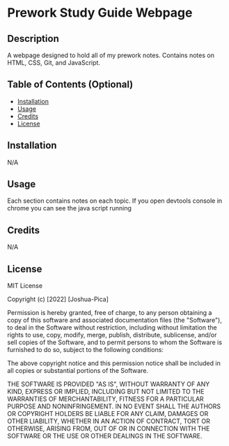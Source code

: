 # Prework Study Guide Webpage

## Description

A webpage designed to hold all of my prework notes. Contains notes on HTML, CSS, Git, and JavaScript.

## Table of Contents (Optional)

- [Installation](#installation)
- [Usage](#usage)
- [Credits](#credits)
- [License](#license)

## Installation

N/A

## Usage

Each section contains notes on each topic. If you open devtools console in chrome you can see the java script running

## Credits

N/A

## License

MIT License

Copyright (c) [2022] [Joshua-Pica]

Permission is hereby granted, free of charge, to any person obtaining a copy
of this software and associated documentation files (the "Software"), to deal
in the Software without restriction, including without limitation the rights
to use, copy, modify, merge, publish, distribute, sublicense, and/or sell
copies of the Software, and to permit persons to whom the Software is
furnished to do so, subject to the following conditions:

The above copyright notice and this permission notice shall be included in all
copies or substantial portions of the Software.

THE SOFTWARE IS PROVIDED "AS IS", WITHOUT WARRANTY OF ANY KIND, EXPRESS OR
IMPLIED, INCLUDING BUT NOT LIMITED TO THE WARRANTIES OF MERCHANTABILITY,
FITNESS FOR A PARTICULAR PURPOSE AND NONINFRINGEMENT. IN NO EVENT SHALL THE
AUTHORS OR COPYRIGHT HOLDERS BE LIABLE FOR ANY CLAIM, DAMAGES OR OTHER
LIABILITY, WHETHER IN AN ACTION OF CONTRACT, TORT OR OTHERWISE, ARISING FROM,
OUT OF OR IN CONNECTION WITH THE SOFTWARE OR THE USE OR OTHER DEALINGS IN THE
SOFTWARE.

